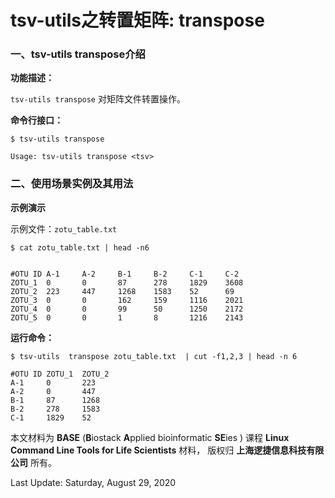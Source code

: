 # tsv-utils之转置矩阵:  transpose

### 一、tsv-utils transpose介绍

**功能描述：**

`tsv-utils transpose` 对矩阵文件转置操作。

**命令行接口：**

    $ tsv-utils transpose

    Usage: tsv-utils transpose <tsv>


### 二、使用场景实例及其用法

**示例演示**

示例文件：`zotu_table.txt`


    $ cat zotu_table.txt | head -n6


    #OTU ID A-1     A-2     B-1     B-2     C-1     C-2
    ZOTU_1  0       0       87      278     1829    3608
    ZOTU_2  223     447     1268    1583    52      69
    ZOTU_3  0       0       162     159     1116    2021
    ZOTU_4  0       0       99      50      1250    2172
    ZOTU_5  0       0       1       8       1216    2143

**运行命令：**

    $ tsv-utils  transpose zotu_table.txt  | cut -f1,2,3 | head -n 6
    
    #OTU ID ZOTU_1  ZOTU_2
    A-1     0       223
    A-2     0       447
    B-1     87      1268
    B-2     278     1583
    C-1     1829    52


本文材料为 **BASE** (**B**iostack **A**pplied bioinformatic **SE**ies ) 课程 **Linux Command Line Tools for Life Scientists** 材料， 版权归 **上海逻捷信息科技有限公司** 所有。

Last Update: Saturday, August 29, 2020
